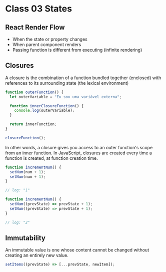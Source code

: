 # Class 03 States

## React Render Flow

- When the state or property changes
- When parent component renders
- Passing function is different from executing (infinite rendering)

## Closures

A closure is the combination of a function bundled together (enclosed) with references to its surrounding state (the lexical environment)

```js
function outerFunction() {
  let outerVariable = "Eu sou uma variável externa";

  function innerClosureFunction() {
    console.log(outerVariable);
  }

  return innerFunction;
}

closureFunction();
```

In other words, a closure gives you access to an outer function's scope from an inner function. In JavaScript, closures are created every time a function is created, at function creation time.

```js
function incrementNum() {
  setNum(num + 1);
  setNum(num + 1);
}

// log: "1"

function incrementNum() {
  setNum((prevState) => prevState + 1);
  setNum((prevState) => prevState + 1);
}

// log: "2"
```

## Immutability

An immutable value is one whose content cannot be changed without creating an entirely new value.

```js
setItems((prevState) => [...prevState, newItem]);
```
